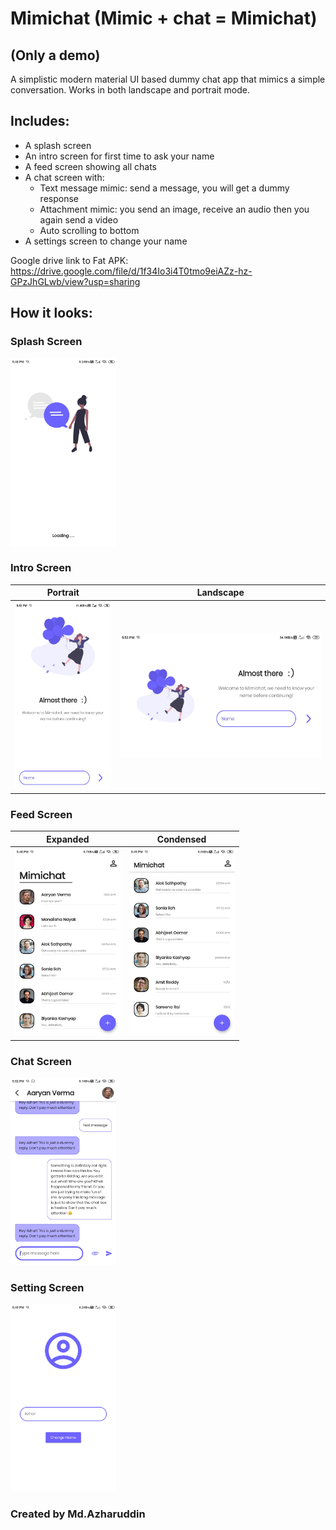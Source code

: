 # Mimichat (Mimic + chat = Mimichat) 
## (Only a demo)

A simplistic modern material UI based dummy chat app that mimics a simple conversation. Works in both landscape and portrait mode.

## Includes:
* A splash screen
* An intro screen for first time to ask your name
* A feed screen showing all chats
* A chat screen with:
  - Text message mimic: send a message, you will get a dummy response
  - Attachment mimic: you send an image, receive an audio then you again send a video
  - Auto scrolling to bottom
* A settings screen to change your name

Google drive link to Fat APK: https://drive.google.com/file/d/1f34Io3i4T0tmo9eiAZz-hz-GPzJhGLwb/view?usp=sharing

## How it looks:
### Splash Screen
<img src="./ReadmeImages/splash.jpg" height="300">

### Intro Screen
| Portrait | Landscape |
| --- | --- |
| <img src="./ReadmeImages/intro_p.jpg" height="300"> | <img src="./ReadmeImages/intro_l.jpg" height="200"> |

### Feed Screen
| Expanded | Condensed |
| --- | ---|
| <img src="./ReadmeImages/feed.jpg" height="300"> | <img src="./ReadmeImages/feed_scroll.jpg" height="300"> |

### Chat Screen
<img src="./ReadmeImages/chat.jpg" height="300">

### Setting Screen
<img src="./ReadmeImages/setting.jpg" height="300">


### Created by Md.Azharuddin
